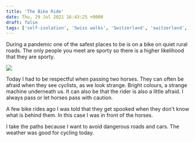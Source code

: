 ```yaml
---
title: 'The Bike Ride'
date: Thu, 29 Jul 2021 16:43:25 +0000
draft: false
tags: ['self-isolation', 'Swiss walks', 'Switzerland', 'switzerland', 'vu cling']
---
```


During a pandemic one of the safest places to be is on a bike on quiet rural roads. The only people you meet are sporty so there is a higher likelihood that they are sporty.

![](https://www.main-vision.com/richard/blog/wp-content/uploads/2021/07/img_6379-1-768x1024.jpg)

Today I had to be respectful when passing two horses. They can often be afraid when they see cyclists, as we look strange. Bright colours, a strange machine underneath us. It can also be that the rider is also a little afraid. I always pass or let horses pass with caution.

A few bike rides ago I was told that they get spooked when they don't know what is behind them. In this case I was in front of the horses.

I take the paths because I want to avoid dangerous roads and cars. The weather was good for cycling today.
